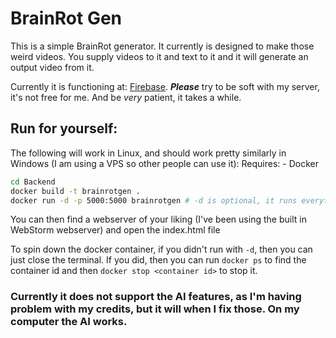 # BrainRot Gen

This is a simple BrainRot generator. It currently is designed to make those weird videos. You supply videos to it and text to it and it will generate an output video from it.

Currently it is functioning at: [Firebase](). ***Please*** try to be soft with my server, it's not free for me. And be *very* patient, it takes a while.

## Run for yourself:
The following will work in Linux, and should work pretty similarly in Windows (I am using a VPS so other people can use it):
Requires:
    - Docker


```bash
cd Backend
docker build -t brainrotgen .
docker run -d -p 5000:5000 brainrotgen # -d is optional, it runs everything "detached" so you can close the terminal
```
You can then find a webserver of your liking (I've been using the built in WebStorm webserver) and open the index.html file

To spin down the docker container, if you didn't run with `-d`, then you can just close the terminal. If you did, then you can run `docker ps` to find the container id and then `docker stop <container id>` to stop it.






### Currently it does not support the AI features, as I'm having problem with my credits, but it will when I fix those. On my computer the AI works.